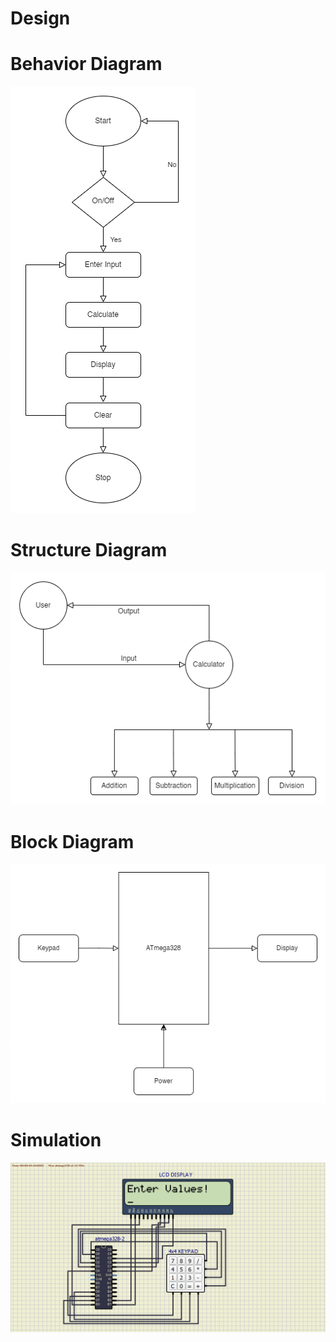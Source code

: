 # Design

# Behavior Diagram
![Behavior Diagram](https://github.com/alrichroshan/M2-Embedded_Calculator/blob/main/6_Images/Behavior%20Diagram.png)

# Structure Diagram
![Structure Diagram](https://github.com/alrichroshan/M2-Embedded_Calculator/blob/main/6_Images/Structure%20Diagram.png)

# Block Diagram
![Block Diagram](https://github.com/alrichroshan/M2-Embedded_Calculator/blob/main/6_Images/Block%20Diagram.png)

# Simulation
![Simulation](https://github.com/alrichroshan/M2-Embedded_Calculator/blob/main/6_Images/Simulation.png)